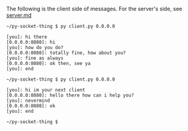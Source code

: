 The following is the client side of messages.
For the server's side, see [server.md](demo/server.md)

```
~/py-socket-thing $ py client.py 0.0.0.0

[you]: hi there
[0.0.0.0:8080]: hi
[you]: how do you do?
[0.0.0.0:8080]: totally fine, how about you?
[you]: fine as always
[0.0.0.0:8080]: ok then, see ya
[you]: end

~/py-socket-thing $ py client.py 0.0.0.0

[you]: hi im your next client
[0.0.0.0:8080]: hello there how can i help you?
[you]: nevermind
[0.0.0.0:8080]: ok
[you]: end

~/py-socket-thing $ 
```

